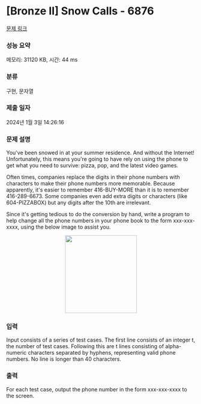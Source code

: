 # [Bronze II] Snow Calls - 6876 

[문제 링크](https://www.acmicpc.net/problem/6876) 

### 성능 요약

메모리: 31120 KB, 시간: 44 ms

### 분류

구현, 문자열

### 제출 일자

2024년 1월 3일 14:26:16

### 문제 설명

<p>You've been snowed in at your summer residence. And without the Internet! Unfortunately, this means you're going to have rely on using the phone to get what you need to survive: pizza, pop, and the latest video games.</p>

<p>Often times, companies replace the digits in their phone numbers with characters to make their phone numbers more memorable. Because apparently, it's easier to remember 416-BUY-MORE than it is to remember 416-289-6673. Some companies even add extra digits or characters (like 604-PIZZABOX) but any digits after the 10th are irrelevant.</p>

<p>Since it's getting tedious to do the conversion by hand, write a program to help change all the phone numbers in your phone book to the form xxx-xxx-xxxx, using the below image to assist you.</p>

<p style="text-align: center;"><img alt="" src="https://upload.acmicpc.net/5e382daf-5863-41e7-bc7f-22ad8751a22b/-/preview/" style="width: 191px; height: 207px;"></p>

### 입력 

 <p>Input consists of a series of test cases. The first line consists of an integer t, the number of test cases. Following this are t lines consisting of alpha-numeric characters separated by hyphens, representing valid phone numbers. No line is longer than 40 characters.</p>

### 출력 

 <p>For each test case, output the phone number in the form xxx-xxx-xxxx to the screen.</p>

